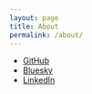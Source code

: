 ```yaml
---
layout: page
title: About
permalink: /about/
---
```


* [GitHub](https://github.com/jiyongjung0)
* [Bluesky](https://bsky.app/profile/jiyongjung0.bsky.social)
* [LinkedIn](https://www.linkedin.com/in/jiyongjung/)

